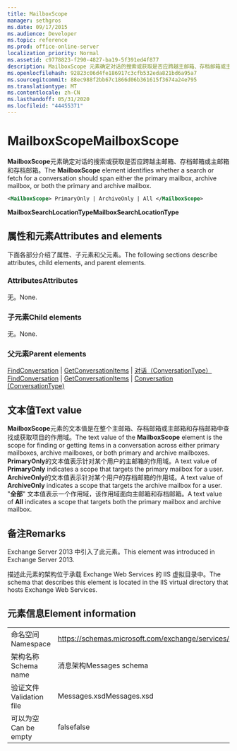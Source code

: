 ```yaml
---
title: MailboxScope
manager: sethgros
ms.date: 09/17/2015
ms.audience: Developer
ms.topic: reference
ms.prod: office-online-server
localization_priority: Normal
ms.assetid: c9778823-f290-4827-ba19-5f391ed4f877
description: MailboxScope 元素确定对话的搜索或获取是否应跨越主邮箱、存档邮箱或主邮箱和存档邮箱。
ms.openlocfilehash: 92823c06d4fe186917c3cfb532eda821bd6a95a7
ms.sourcegitcommit: 88ec988f2bb67c1866d06b361615f3674a24e795
ms.translationtype: MT
ms.contentlocale: zh-CN
ms.lasthandoff: 05/31/2020
ms.locfileid: "44455371"
---
```

# <a name="mailboxscope"></a><span data-ttu-id="540a6-103">MailboxScope</span><span class="sxs-lookup"><span data-stu-id="540a6-103">MailboxScope</span></span>

<span data-ttu-id="540a6-104">**MailboxScope**元素确定对话的搜索或获取是否应跨越主邮箱、存档邮箱或主邮箱和存档邮箱。</span><span class="sxs-lookup"><span data-stu-id="540a6-104">The **MailboxScope** element identifies whether a search or fetch for a conversation should span either the primary mailbox, archive mailbox, or both the primary and archive mailbox.</span></span> 
  
```XML
<MailboxScope> PrimaryOnly | ArchiveOnly | All </MailboxScope>
```

<span data-ttu-id="540a6-105">**MailboxSearchLocationType**</span><span class="sxs-lookup"><span data-stu-id="540a6-105">**MailboxSearchLocationType**</span></span>

## <a name="attributes-and-elements"></a><span data-ttu-id="540a6-106">属性和元素</span><span class="sxs-lookup"><span data-stu-id="540a6-106">Attributes and elements</span></span>

<span data-ttu-id="540a6-107">下面各部分介绍了属性、子元素和父元素。</span><span class="sxs-lookup"><span data-stu-id="540a6-107">The following sections describe attributes, child elements, and parent elements.</span></span>
  
### <a name="attributes"></a><span data-ttu-id="540a6-108">Attributes</span><span class="sxs-lookup"><span data-stu-id="540a6-108">Attributes</span></span>

<span data-ttu-id="540a6-109">无。</span><span class="sxs-lookup"><span data-stu-id="540a6-109">None.</span></span>
  
### <a name="child-elements"></a><span data-ttu-id="540a6-110">子元素</span><span class="sxs-lookup"><span data-stu-id="540a6-110">Child elements</span></span>

<span data-ttu-id="540a6-111">无。</span><span class="sxs-lookup"><span data-stu-id="540a6-111">None.</span></span>
  
### <a name="parent-elements"></a><span data-ttu-id="540a6-112">父元素</span><span class="sxs-lookup"><span data-stu-id="540a6-112">Parent elements</span></span>

<span data-ttu-id="540a6-113">[FindConversation](findconversation.md)  | [GetConversationItems](getconversationitems.md)  | [对话（ConversationType）](conversation-conversationtype.md)</span><span class="sxs-lookup"><span data-stu-id="540a6-113">[FindConversation](findconversation.md) | [GetConversationItems](getconversationitems.md) | [Conversation (ConversationType)](conversation-conversationtype.md)</span></span>
  
## <a name="text-value"></a><span data-ttu-id="540a6-114">文本值</span><span class="sxs-lookup"><span data-stu-id="540a6-114">Text value</span></span>

<span data-ttu-id="540a6-115">**MailboxScope**元素的文本值是在整个主邮箱、存档邮箱或主邮箱和存档邮箱中查找或获取项目的作用域。</span><span class="sxs-lookup"><span data-stu-id="540a6-115">The text value of the **MailboxScope** element is the scope for finding or getting items in a conversation across either primary mailboxes, archive mailboxes, or both primary and archive mailboxes.</span></span> <span data-ttu-id="540a6-116">**PrimaryOnly**的文本值表示针对某个用户的主邮箱的作用域。</span><span class="sxs-lookup"><span data-stu-id="540a6-116">A text value of **PrimaryOnly** indicates a scope that targets the primary mailbox for a user.</span></span> <span data-ttu-id="540a6-117">**ArchiveOnly**的文本值表示针对某个用户的存档邮箱的作用域。</span><span class="sxs-lookup"><span data-stu-id="540a6-117">A text value of **ArchiveOnly** indicates a scope that targets the archive mailbox for a user.</span></span> <span data-ttu-id="540a6-118">"**全部**" 文本值表示一个作用域，该作用域面向主邮箱和存档邮箱。</span><span class="sxs-lookup"><span data-stu-id="540a6-118">A text value of **All** indicates a scope that targets both the primary mailbox and archive mailbox.</span></span> 
  
## <a name="remarks"></a><span data-ttu-id="540a6-119">备注</span><span class="sxs-lookup"><span data-stu-id="540a6-119">Remarks</span></span>

<span data-ttu-id="540a6-120">Exchange Server 2013 中引入了此元素。</span><span class="sxs-lookup"><span data-stu-id="540a6-120">This element was introduced in Exchange Server 2013.</span></span>
  
<span data-ttu-id="540a6-121">描述此元素的架构位于承载 Exchange Web Services 的 IIS 虚拟目录中。</span><span class="sxs-lookup"><span data-stu-id="540a6-121">The schema that describes this element is located in the IIS virtual directory that hosts Exchange Web Services.</span></span>
  
## <a name="element-information"></a><span data-ttu-id="540a6-122">元素信息</span><span class="sxs-lookup"><span data-stu-id="540a6-122">Element information</span></span>

|||
|:-----|:-----|
|<span data-ttu-id="540a6-123">命名空间</span><span class="sxs-lookup"><span data-stu-id="540a6-123">Namespace</span></span>  <br/> |https://schemas.microsoft.com/exchange/services/2006/messages  <br/> |
|<span data-ttu-id="540a6-124">架构名称</span><span class="sxs-lookup"><span data-stu-id="540a6-124">Schema name</span></span>  <br/> |<span data-ttu-id="540a6-125">消息架构</span><span class="sxs-lookup"><span data-stu-id="540a6-125">Messages schema</span></span>  <br/> |
|<span data-ttu-id="540a6-126">验证文件</span><span class="sxs-lookup"><span data-stu-id="540a6-126">Validation file</span></span>  <br/> |<span data-ttu-id="540a6-127">Messages.xsd</span><span class="sxs-lookup"><span data-stu-id="540a6-127">Messages.xsd</span></span>  <br/> |
|<span data-ttu-id="540a6-128">可以为空</span><span class="sxs-lookup"><span data-stu-id="540a6-128">Can be empty</span></span>  <br/> |<span data-ttu-id="540a6-129">false</span><span class="sxs-lookup"><span data-stu-id="540a6-129">false</span></span>  <br/> |
   


